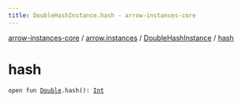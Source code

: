 ```yaml
---
title: DoubleHashInstance.hash - arrow-instances-core
---
```


[arrow-instances-core](../../index.html) / [arrow.instances](../index.html) / [DoubleHashInstance](index.html) / [hash](./hash.html)

# hash

`open fun `[`Double`](https://kotlinlang.org/api/latest/jvm/stdlib/kotlin/-double/index.html)`.hash(): `[`Int`](https://kotlinlang.org/api/latest/jvm/stdlib/kotlin/-int/index.html)